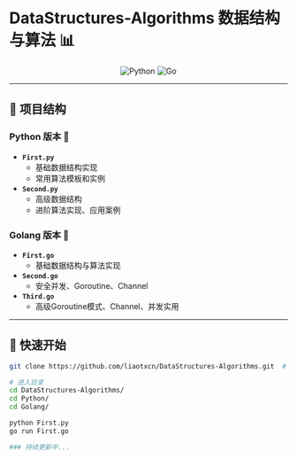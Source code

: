 # DataStructures-Algorithms 数据结构与算法 📊  

<div align="center">  

![Python](https://img.shields.io/badge/Python-3776AB?style=for-the-badge&logo=python&logoColor=white)
![Go](https://img.shields.io/badge/Go-00ADD8?style=for-the-badge&logo=go&logoColor=white)  

</div>  

---

## 📂 项目结构  

### **Python 版本** 🐍  
- **`First.py`**  
  - 基础数据结构实现  
  - 常用算法模板和实例  
- **`Second.py`**  
  - 高级数据结构  
  - 进阶算法实现、应用案例

### **Golang 版本** 🦫  
- **`First.go`**  
  - 基础数据结构与算法实现  
- **`Second.go`**  
  - 安全并发、Goroutine、Channel
- **`Third.go`**  
  - 高级Goroutine模式、Channel、并发实用

---

## 🚀 快速开始  
```bash
git clone https://github.com/liaotxcn/DataStructures-Algorithms.git  # 克隆仓库

# 进入目录
cd DataStructures-Algorithms/
cd Python/ 
cd Golang/  

python First.py  
go run First.go  

### 持续更新中...
